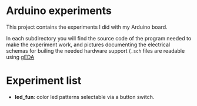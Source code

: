 Arduino experiments
===================

This project contains the experiments I did with my Arduino board. 

In each subdirectory you will find the source code of the program needed to make the experiment work, and pictures documenting the electrical schemas for builing the needed hardware support (`.sch` files are readable using [gEDA](http://www.gpleda.org/)

Experiment list
===============

* **led_fun**: color led patterns selectable via a button switch.
